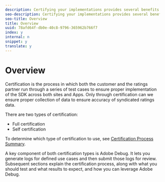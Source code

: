 ```yaml
---
description: Certifying your implementations provides several benefits.
seo-description: Certifying your implementations provides several benefits.
seo-title: Overview
title: Overview
uuid: 78afd64f-db0e-40c8-9796-365962b766f7
index: y
internal: n
snippet: y
translate: y
---
```


# Overview

Certification is the process in which both the customer and the ratings partner run through a series of test cases to ensure proper implementation of the SDK across both sites and Apps. Only through certification can we ensure proper collection of data to ensure accuracy of syndicated ratings data. 

There are two types of certification: 
* Full certification
* Self certification


To determine which type of certification to use, see [ Certification Process Summary](../../nielsen-partnership/c_dcr_certification/c_dcr_cert_process/c_dcr_full-cert.md#concept_06EA150644C64ADE8173ECADE2444E85). 

A key component of both certification types is Adobe Debug. It lets you generate logs for defined use cases and then submit those logs for review. Subsequent sections explain the certification process, along with what you should test and what results to expect, and how you can leverage Adobe Debug. 
